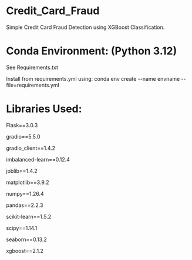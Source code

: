# Credit_Card_Fraud

Simple Credit Card Fraud Detection using XGBoost Classification.

# Conda Environment: (Python 3.12)

See Requirements.txt

Install from requirements.yml using:
conda env create --name envname --file=requirements.yml

# Libraries Used:

Flask==3.0.3

gradio==5.5.0

gradio_client==1.4.2

imbalanced-learn==0.12.4

joblib==1.4.2

matplotlib==3.9.2

numpy==1.26.4

pandas==2.2.3

scikit-learn==1.5.2

scipy==1.14.1

seaborn==0.13.2

xgboost==2.1.2
